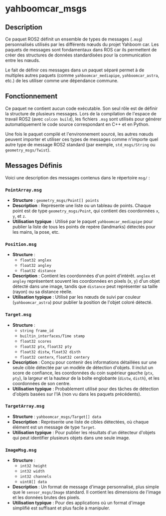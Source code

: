# yahboomcar_msgs

## Description

Ce paquet ROS2 définit un ensemble de types de messages (`.msg`) personnalisés utilisés par les différents nœuds du projet Yahboom car. Les paquets de messages sont fondamentaux dans ROS car ils permettent de créer des structures de données standardisées pour la communication entre les nœuds.

Le fait de définir ces messages dans un paquet séparé permet à de multiples autres paquets (comme `yahboomcar_mediapipe`, `yahboomcar_astra`, etc.) de les utiliser comme une dépendance commune.

## Fonctionnement

Ce paquet ne contient aucun code exécutable. Son seul rôle est de définir la structure de plusieurs messages. Lors de la compilation de l'espace de travail ROS2 (avec `colcon build`), les fichiers `.msg` sont utilisés pour générer automatiquement le code source correspondant en C++ et en Python.

Une fois le paquet compilé et l'environnement sourcé, les autres nœuds peuvent importer et utiliser ces types de messages comme n'importe quel autre type de message ROS2 standard (par exemple, `std_msgs/String` ou `geometry_msgs/Twist`).

## Messages Définis

Voici une description des messages contenus dans le répertoire `msg/` :

### `PointArray.msg`

-   **Structure** : `geometry_msgs/Point[] points`
-   **Description** : Représente une liste ou un tableau de points. Chaque point est de type `geometry_msgs/Point`, qui contient des coordonnées `x`, `y`, et `z`.
-   **Utilisation typique** : Utilisé par le paquet `yahboomcar_mediapipe` pour publier la liste de tous les points de repère (landmarks) détectés pour les mains, la pose, etc.

### `Position.msg`

-   **Structure** :
    -   `float32 anglex`
    -   `float32 angley`
    -   `float32 distance`
-   **Description** : Contient les coordonnées d'un point d'intérêt. `anglex` et `angley` représentent souvent les coordonnées en pixels (x, y) d'un objet détecté dans une image, tandis que `distance` peut représenter sa taille (rayon) ou sa distance réelle.
-   **Utilisation typique** : Utilisé par les nœuds de suivi par couleur (`yahboomcar_astra`) pour publier la position de l'objet coloré détecté.

### `Target.msg`

-   **Structure** :
    -   `string frame_id`
    -   `builtin_interfaces/Time stamp`
    -   `float32 scores`
    -   `float32 ptx`, `float32 pty`
    -   `float32 distw`, `float32 disth`
    -   `float32 centerx`, `float32 centery`
-   **Description** : Conçu pour contenir des informations détaillées sur une seule cible détectée par un modèle de détection d'objets. Il inclut un score de confiance, les coordonnées du coin supérieur gauche (`ptx`, `pty`), la largeur et la hauteur de la boîte englobante (`distw`, `disth`), et les coordonnées de son centre.
-   **Utilisation typique** : Probablement utilisé pour des tâches de détection d'objets basées sur l'IA (non vu dans les paquets précédents).

### `TargetArray.msg`

-   **Structure** : `yahboomcar_msgs/Target[] data`
-   **Description** : Représente une liste de cibles détectées, où chaque élément est un message de type `Target`.
-   **Utilisation typique** : Pour publier les résultats d'un détecteur d'objets qui peut identifier plusieurs objets dans une seule image.

### `ImageMsg.msg`

-   **Structure** :
    -   `int32 height`
    -   `int32 width`
    -   `int32 channels`
    -   `uint8[] data`
-   **Description** : Un format de message d'image personnalisé, plus simple que le `sensor_msgs/Image` standard. Il contient les dimensions de l'image et les données brutes des pixels.
-   **Utilisation typique** : Pour des applications où un format d'image simplifié est suffisant et plus facile à manipuler.
